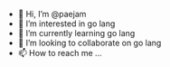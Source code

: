 - 👋 Hi, I’m @paejam
- 👀 I’m interested in go lang
- 🌱 I’m currently learning go lang
- 💞️ I’m looking to collaborate on go lang
- 📫 How to reach me ...

<!---
paejam/paejam is a ✨ special ✨ repository because its `README.md` (this file) appears on your GitHub profile.
You can click the Preview link to take a look at your changes.
--->
